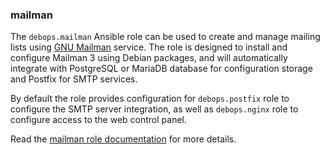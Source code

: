 ### mailman

The `debops.mailman` Ansible role can be used to create and manage
mailing lists using [GNU Mailman](https://list.org/) service. The role
is designed to install and configure Mailman 3 using Debian packages,
and will automatically integrate with PostgreSQL or MariaDB database for
configuration storage and Postfix for SMTP services.

By default the role provides configuration for `debops.postfix` role to
configure the SMTP server integration, as well as `debops.nginx` role to
configure access to the web control panel.

Read the [mailman role documentation](https://docs.debops.org/en/master/ansible/roles/mailman/) for more details.
